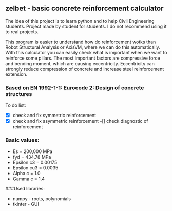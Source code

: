 ## zelbet - basic concrete reinforcement calculator
The idea of this project is to learn python and to help Civil Engineering students.
Project made by student for students. I do not recommend using it to real projects.

This program is easier to understand how do reinforcement wotks than Robot Structural Analysis or AxisVM, where we can do this automatically.
With this calculator you can easily check what is important when we want to reinforce some pillars. The most important factors are compressive force and bending moment, which are causing eccentricity. Eccentricity can strongly reduce compression of concrete and increase steel reinforcement extension.

### Based on EN 1992-1-1: Eurocode 2: Design of concrete structures

To do list:
-[x] check and fix symmetric reinforcement
-[x] check and fix asymmetric reinforcement
-[] check diagnostic of reinforcement

### Basic values:
- Es = 200,000 MPa
- fyd = 434.78 MPa
- Epsilon c3 = 0.00175
- Epsilon cu3 = 0.0035
- Alpha c = 1.0
- Gamma c = 1.4

###Used libraries:
- numpy - roots, polynomials
- tkinter - GUI
